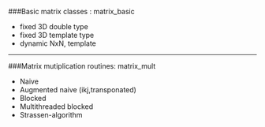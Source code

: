 
###Basic matrix classes : matrix_basic
- fixed 3D double type
- fixed 3D template type
- dynamic NxN, template

---

###Matrix mutiplication routines: matrix_mult
- Naive
- Augmented naive (ikj,transponated)
- Blocked
- Multithreaded blocked
- Strassen-algorithm
